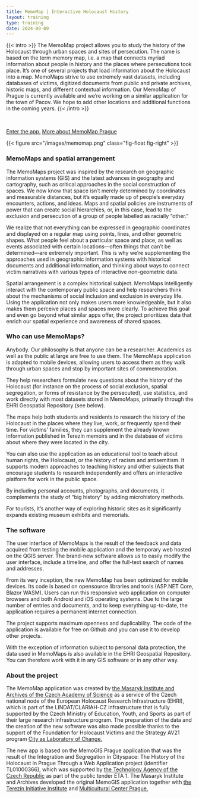 ```yaml
---
title: MemoMap | Interactive Holocaust History 
layout: training
type: training
date: 2024-09-09
---
```


{{< intro >}}
The MemoMap project allows you to study the history of the Holocaust through urban spaces and sites of persecution. The name is based on the term memory map, i.e. a map that connects myriad information about people in history and the places where persecutions took place.
It’s one of several projects that load information about the Holocaust into a map. MemoMaps strive to use extremely vast datasets, including databases of victims, digitized documents from public and private archives, historic maps, and different contextual information. 
Our MemoMap of Prague is currently available and we’re working on a similar application for the town of Pacov. We hope to add other locations and additional functions in the coming years.
{{< /intro >}}

<br/>

[Enter the app.](http://www.memomap.cz)
[More about MemoMap Prague](/services/memomap/prague/)


{{< figure src="/images/memomap.png" class="fig-float fig-right" >}}


### MemoMaps and spatial arrangement
The MemoMaps project was inspired by the research on geographic information systems (GIS) and the latest advances in geography and cartography, such as critical approaches in the social construction of spaces. We now know that space isn’t merely determined by coordinates and measurable distances, but it’s equally made up of people’s everyday encounters, actions, and ideas. Maps and spatial policies are instruments of power that can create social hierarchies, or, in this case, lead to the exclusion and persecution of a group of people labelled as racially “other.”

We realize that not everything can be expressed in geographic coordinates and displayed on a regular map using points, lines, and other geometric shapes. What people feel about a particular space and place, as well as events associated with certain locations—often things that can’t be determined—are extremely important. This is why we’re supplementing the approaches used in geographic information systems with historical documents and additional information, and thinking about ways to connect victim narratives with various types of interactive non-geometric data.

Spatial arrangement is a complex historical subject. MemoMaps intelligently interact with the contemporary public space and help researchers think about the mechanisms of social inclusion and exclusion in everyday life. Using the application not only makes users more knowledgeable, but it also makes them perceive places and spaces more clearly. To achieve this goal and even go beyond what similar apps offer, the project prioritizes data that enrich our spatial experience and awareness of shared spaces.

### Who can use MemoMaps? 
Anybody. Our philosophy is that anyone can be a researcher. Academics as well as the public at large are free to use them. The MemoMaps application is adapted to mobile devices, allowing users to access them as they walk through urban spaces and stop by important sites of commemoration.

They help researchers formulate new questions about the history of the Holocaust (for instance on the process of social exclusion, spatial segregation, or forms of resistance by the persecuted), use statistics, and work directly with most datasets stored in MemoMaps, primarily through the EHRI Geospatial Repository (see below).

The maps help both students and residents to research the history of the Holocaust in the places where they live, work, or frequently spend their time. For victims' families, they can supplement the already known information published in Terezín memoirs and in the database of victims about where they were located in the city. 

You can also use the application as an educational tool to teach about human rights, the Holocaust, or the history of racism and antisemitism. It supports modern approaches to teaching history and other subjects that encourage students to research independently and offers an interactive platform for work in the public space. 

By including personal accounts, photographs, and documents, it complements the study of “big history” by adding microhistory methods.

For tourists, it’s another way of exploring historic sites as it significantly expands existing museum exhibits and memorials.

### The software
The user interface of MemoMaps is the result of the feedback and data acquired from testing the mobile application and the temporary web hosted on the QGIS server. The brand-new software allows us to easily modify the user interface, include a timeline, and offer the full-text search of names and addresses.

From its very inception, the new MemoMap has been optimized for mobile devices. Its code is based on opensource libraries and tools (ASP.NET Core, Blazor WASM). Users can run this responsive web application on computer browsers and both Android and iOS operating systems. Due to the large number of entries and documents, and to keep everything up-to-date, the application requires a permanent internet connection.

The project supports maximum openness and duplicability. The code of the application is available for free on Github and you can use it to develop other projects.

With the exception of information subject to personal data protection, the data used in MemoMaps is also available in the EHRI Geospatial Repository. You can therefore work with it in any GIS software or in any other way.

### About the project
The MemoMap application was created by [the Masaryk Institute and Archives of the Czech Academy of Science](https://www.mua.cas.cz/en) as a service of the Czech national node of the European Holocaust Research Infrastructure (EHRI), which is part of the LINDAT/CLARIAH-CZ infrastructure that is fully supported by the Czech Ministry of Education, Youth, and Sports as part of their large research infrastructure program. The preparation of the data and the creation of the new software was also made possible thanks to the support of the Foundation for Holocaust Victims and the Strategy AV21 program [City as Laboratory of Change.](https://strategie.avcr.cz/en/programy/mesto)

The new app is based on the MemoGIS Prague application that was the result of the Integration and Segregation in Cityspace: The History of the Holocaust in Prague Through a Web Application project (identifier TL01000366), which was supported by [the Technology Agency of the Czech Republic](https://www.tacr.cz/en/) as part of the public tender ÉTA 1. The Masaryk Institute and Archives developed the original MemoGIS application together with [the Terezín Initiative Institute](http://www.terezinstudies.cz/en) and [Multicultural Center Prague.](https://mkc.cz/en/about)
